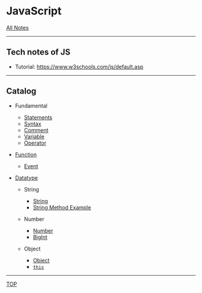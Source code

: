 # JavaScript

[All Notes](../index.md)

---

## Tech notes of JS

- Tutorial: https://www.w3schools.com/js/default.asp

---

## Catalog

- Fundamental

  - [Statements](./fundamental/statement.md)
  - [Syntax](./fundamental/syntax.md)
  - [Comment](./fundamental/comment.md)
  - [Variable](./fundamental/variable.md)
  - [Operator](./fundamental/operator.md)

- [Function](./function/function.md)

  - [Event](./function/event.md)

- [Datatype](./fundamental/data_types.md)

  - String

    - [String](./datatype/string.md)
    - [String Method Example](./datatype/string_method.md)

  - Number

    - [Number](./datatype/number.md)
    - [BigInt](./datatype/bigInt.md)

  - Object

    - [Object](./datatype/object.md)
    - [`this`](./datatype/this.md)

---

[TOP](#JavaScript)
